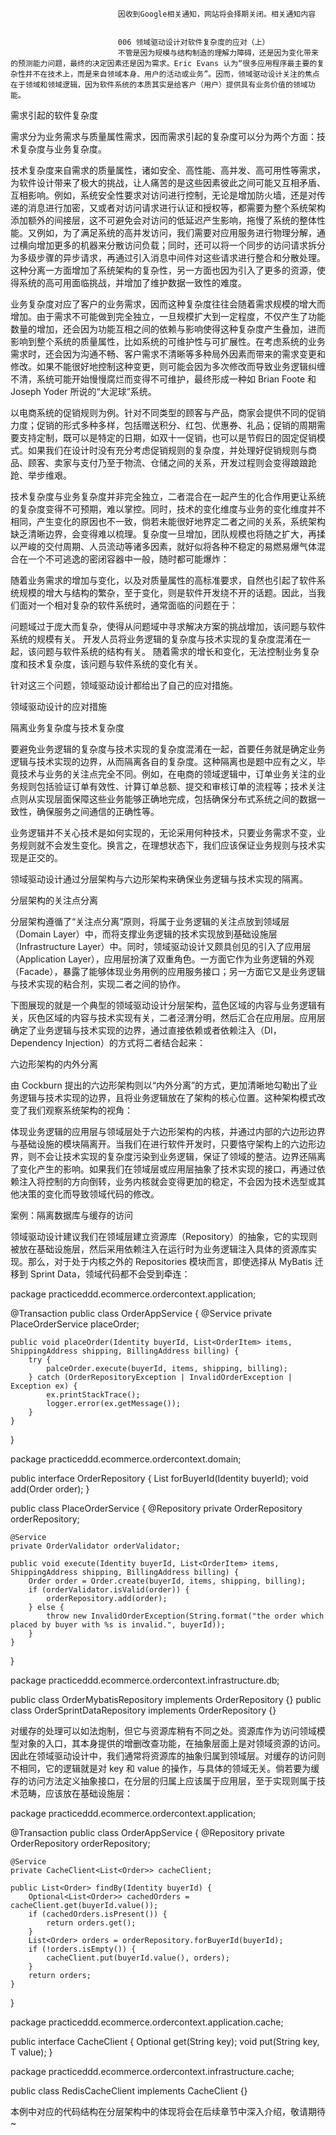 
                            
                            因收到Google相关通知，网站将会择期关闭。相关通知内容
                            
                            
                            006 领域驱动设计对软件复杂度的应对（上）
                            不管是因为规模与结构制造的理解力障碍，还是因为变化带来的预测能力问题，最终的决定因素还是因为需求。Eric Evans 认为“很多应用程序最主要的复杂性并不在技术上，而是来自领域本身、用户的活动或业务”。因而，领域驱动设计关注的焦点在于领域和领域逻辑，因为软件系统的本质其实是给客户（用户）提供具有业务价值的领域功能。

需求引起的软件复杂度

需求分为业务需求与质量属性需求，因而需求引起的复杂度可以分为两个方面：技术复杂度与业务复杂度。

技术复杂度来自需求的质量属性，诸如安全、高性能、高并发、高可用性等需求，为软件设计带来了极大的挑战，让人痛苦的是这些因素彼此之间可能又互相矛盾、互相影响。例如，系统安全性要求对访问进行控制，无论是增加防火墙，还是对传递的消息进行加密，又或者对访问请求进行认证和授权等，都需要为整个系统架构添加额外的间接层，这不可避免会对访问的低延迟产生影响，拖慢了系统的整体性能。又例如，为了满足系统的高并发访问，我们需要对应用服务进行物理分解，通过横向增加更多的机器来分散访问负载；同时，还可以将一个同步的访问请求拆分为多级步骤的异步请求，再通过引入消息中间件对这些请求进行整合和分散处理。这种分离一方面增加了系统架构的复杂性，另一方面也因为引入了更多的资源，使得系统的高可用面临挑战，并增加了维护数据一致性的难度。

业务复杂度对应了客户的业务需求，因而这种复杂度往往会随着需求规模的增大而增加。由于需求不可能做到完全独立，一旦规模扩大到一定程度，不仅产生了功能数量的增加，还会因为功能互相之间的依赖与影响使得这种复杂度产生叠加，进而影响到整个系统的质量属性，比如系统的可维护性与可扩展性。在考虑系统的业务需求时，还会因为沟通不畅、客户需求不清晰等多种局外因素而带来的需求变更和修改。如果不能很好地控制这种变更，则可能会因为多次修改而导致业务逻辑纠缠不清，系统可能开始慢慢腐烂而变得不可维护，最终形成一种如 Brian Foote 和 Joseph Yoder 所说的“大泥球”系统。

以电商系统的促销规则为例。针对不同类型的顾客与产品，商家会提供不同的促销力度；促销的形式多种多样，包括赠送积分、红包、优惠券、礼品；促销的周期需要支持定制，既可以是特定的日期，如双十一促销，也可以是节假日的固定促销模式。如果我们在设计时没有充分考虑促销规则的复杂度，并处理好促销规则与商品、顾客、卖家与支付乃至于物流、仓储之间的关系，开发过程则会变得踉踉跄跄、举步维艰。

技术复杂度与业务复杂度并非完全独立，二者混合在一起产生的化合作用更让系统的复杂度变得不可预期，难以掌控。同时，技术的变化维度与业务的变化维度并不相同，产生变化的原因也不一致，倘若未能很好地界定二者之间的关系，系统架构缺乏清晰边界，会变得难以梳理。复杂度一旦增加，团队规模也将随之扩大，再揉以严峻的交付周期、人员流动等诸多因素，就好似将各种不稳定的易燃易爆气体混合在一个不可逃逸的密闭容器中一般，随时都可能爆炸：



随着业务需求的增加与变化，以及对质量属性的高标准要求，自然也引起了软件系统规模的增大与结构的繁杂，至于变化，则是软件开发绕不开的话题。因此，当我们面对一个相对复杂的软件系统时，通常面临的问题在于：


问题域过于庞大而复杂，使得从问题域中寻求解决方案的挑战增加，该问题与软件系统的规模有关。
开发人员将业务逻辑的复杂度与技术实现的复杂度混淆在一起，该问题与软件系统的结构有关。
随着需求的增长和变化，无法控制业务复杂度和技术复杂度，该问题与软件系统的变化有关。


针对这三个问题，领域驱动设计都给出了自己的应对措施。

领域驱动设计的应对措施

隔离业务复杂度与技术复杂度

要避免业务逻辑的复杂度与技术实现的复杂度混淆在一起，首要任务就是确定业务逻辑与技术实现的边界，从而隔离各自的复杂度。这种隔离也是题中应有之义，毕竟技术与业务的关注点完全不同。例如，在电商的领域逻辑中，订单业务关注的业务规则包括验证订单有效性、计算订单总额、提交和审核订单的流程等；技术关注点则从实现层面保障这些业务能够正确地完成，包括确保分布式系统之间的数据一致性，确保服务之间通信的正确性等。

业务逻辑并不关心技术是如何实现的，无论采用何种技术，只要业务需求不变，业务规则就不会发生变化。换言之，在理想状态下，我们应该保证业务规则与技术实现是正交的。

领域驱动设计通过分层架构与六边形架构来确保业务逻辑与技术实现的隔离。

分层架构的关注点分离

分层架构遵循了“关注点分离”原则，将属于业务逻辑的关注点放到领域层（Domain Layer）中，而将支撑业务逻辑的技术实现放到基础设施层（Infrastructure Layer）中。同时，领域驱动设计又颇具创见的引入了应用层（Application Layer），应用层扮演了双重角色。一方面它作为业务逻辑的外观（Facade），暴露了能够体现业务用例的应用服务接口；另一方面它又是业务逻辑与技术实现的粘合剂，实现二者之间的协作。

下图展现的就是一个典型的领域驱动设计分层架构，蓝色区域的内容与业务逻辑有关，灰色区域的内容与技术实现有关，二者泾渭分明，然后汇合在应用层。应用层确定了业务逻辑与技术实现的边界，通过直接依赖或者依赖注入（DI，Dependency Injection）的方式将二者结合起来：



六边形架构的内外分离

由 Cockburn 提出的六边形架构则以“内外分离”的方式，更加清晰地勾勒出了业务逻辑与技术实现的边界，且将业务逻辑放在了架构的核心位置。这种架构模式改变了我们观察系统架构的视角：



体现业务逻辑的应用层与领域层处于六边形架构的内核，并通过内部的六边形边界与基础设施的模块隔离开。当我们在进行软件开发时，只要恪守架构上的六边形边界，则不会让技术实现的复杂度污染到业务逻辑，保证了领域的整洁。边界还隔离了变化产生的影响。如果我们在领域层或应用层抽象了技术实现的接口，再通过依赖注入将控制的方向倒转，业务内核就会变得更加的稳定，不会因为技术选型或其他决策的变化而导致领域代码的修改。

案例：隔离数据库与缓存的访问

领域驱动设计建议我们在领域层建立资源库（Repository）的抽象，它的实现则被放在基础设施层，然后采用依赖注入在运行时为业务逻辑注入具体的资源库实现。那么，对于处于内核之外的 Repositories 模块而言，即使选择从 MyBatis 迁移到 Sprint Data，领域代码都不会受到牵连：

package practiceddd.ecommerce.ordercontext.application;

@Transaction
public class OrderAppService {
    @Service
    private PlaceOrderService placeOrder;

    public void placeOrder(Identity buyerId, List<OrderItem> items, ShippingAddress shipping, BillingAddress billing) {
        try {
            palceOrder.execute(buyerId, items, shipping, billing);
        } catch (OrderRepositoryException | InvalidOrderException | Exception ex) {
            ex.printStackTrace();
            logger.error(ex.getMessage());
        }
    }
}

package practiceddd.ecommerce.ordercontext.domain;

public interface OrderRepository {
    List<Order> forBuyerId(Identity buyerId);
    void add(Order order);
} 

public class PlaceOrderService {
    @Repository
    private OrderRepository orderRepository;

    @Service
    private OrderValidator orderValidator;    

    public void execute(Identity buyerId, List<OrderItem> items, ShippingAddress shipping, BillingAddress billing) {
        Order order = Order.create(buyerId, items, shipping, billing);
        if (orderValidator.isValid(order)) {
            orderRepository.add(order);
        } else {
            throw new InvalidOrderException(String.format("the order which placed by buyer with %s is invalid.", buyerId));
        }
    }
}

package practiceddd.ecommerce.ordercontext.infrastructure.db;

public class OrderMybatisRepository implements OrderRepository {}
public class OrderSprintDataRepository implements OrderRepository {}



对缓存的处理可以如法炮制，但它与资源库稍有不同之处。资源库作为访问领域模型对象的入口，其本身提供的增删改查功能，在抽象层面上是对领域资源的访问。因此在领域驱动设计中，我们通常将资源库的抽象归属到领域层。对缓存的访问则不相同，它的逻辑就是对 key 和 value 的操作，与具体的领域无关。倘若要为缓存的访问方法定义抽象接口，在分层的归属上应该属于应用层，至于实现则属于技术范畴，应该放在基础设施层：

package practiceddd.ecommerce.ordercontext.application;

@Transaction
public class OrderAppService {
    @Repository
    private OrderRepository orderRepository;

    @Service
    private CacheClient<List<Order>> cacheClient;

    public List<Order> findBy(Identity buyerId) {
        Optional<List<Order>> cachedOrders = cacheClient.get(buyerId.value());
        if (cachedOrders.isPresent()) {
            return orders.get();
        } 
        List<Order> orders = orderRepository.forBuyerId(buyerId);
        if (!orders.isEmpty()) {
            cacheClient.put(buyerId.value(), orders);
        }
        return orders;
    }
}

package practiceddd.ecommerce.ordercontext.application.cache;

public interface CacheClient<T> {
    Optional<T> get(String key);
    void put(String key, T value);
}

package practiceddd.ecommerce.ordercontext.infrastructure.cache;

public class RedisCacheClient<T> implements CacheClient<T> {}



本例中对应的代码结构在分层架构中的体现将会在后续章节中深入介绍，敬请期待~

                        
                        
                            